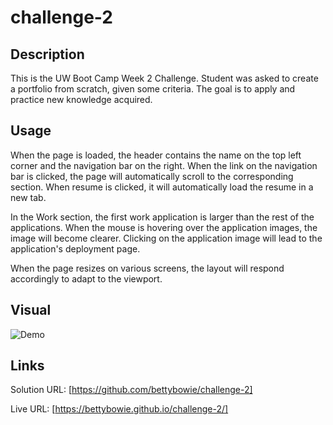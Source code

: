 # challenge-2

## Description

This is the UW Boot Camp Week 2 Challenge. Student was asked to create a portfolio from scratch, given some criteria. The goal is to apply and practice new knowledge acquired.

## Usage

When the page is loaded, the header contains the name on the top left corner and the navigation bar on the right. When the link on the navigation bar is clicked, the page will automatically scroll to the corresponding section. When resume is clicked, it will automatically load the resume in a new tab.

In the Work section, the first work application is larger than the rest of the applications. When the mouse is hovering over the application images, the image will become clearer. Clicking on the application image will lead to the application's deployment page. 

When the page resizes on various screens, the layout will respond accordingly to adapt to the viewport.

## Visual

![Demo](Betty's%20Portfolio.gif)

## Links

Solution URL: [https://github.com/bettybowie/challenge-2]

Live URL: [https://bettybowie.github.io/challenge-2/]
